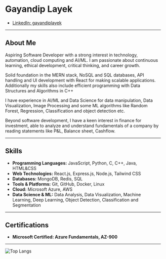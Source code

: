 # Gayandip Layek
* [LinkedIn: gayandiplayek](https://www.linkedin.com/in/gayandiplayek)

---

## About Me

Aspiring Software Developer with a strong interest in technology, automation, cloud computing and AI/ML. I am passionate about continuous learning, ethical development, critical thinking, and career growth.

Solid foundation in the MERN stack, NoSQL and SQL databases, API handling and UI development with React for making scalable applications. Additionally my skills also include efficient programming with Data Structures and Algorithms in C++

I have experience in AI/ML and Data Science for data manipulation, Data Visualization, Image Processing and some ML algorithms like Random Forest, Regression, Classification and object detection etc.

Beyond software development, I have a keen interest in finance for investment, able to analyze and understand fundamentals of a company by reading statements like P&L, Balance sheet, Cashflow.

---

## Skills

* **Programming Languages:** JavaScript, Python, C, C++, Java, HTML&CSS
* **Web Technologies:** React.js, Express.js, Node.js, Tailwind CSS
* **Databases:** MongoDB, Redis, SQL
* **Tools & Platforms:** Git, GitHub, Docker, Linux
* **Cloud:** Microsoft Azure, AWS
* **Data Science & ML:** Data Analysis, Data Visualization, Machine Learning,  Deep Learning, Object Detection, Classification and Segmentation

---

## Certifications

* **Microsoft Certified: Azure Fundamentals, AZ-900**
---
![Top Langs](https://github-readme-stats.vercel.app/api/top-langs/?username=gayandip&layout=compact&theme=dark)
